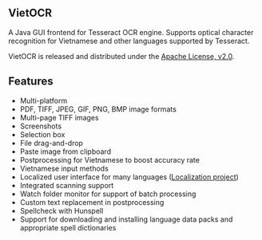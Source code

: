 ## VietOCR 

A Java GUI frontend for Tesseract OCR engine. Supports optical character recognition for Vietnamese and other languages supported by Tesseract.

VietOCR is released and distributed under the [Apache License, v2.0](http://www.apache.org/licenses/LICENSE-2.0).

## Features

* Multi-platform
* PDF, TIFF, JPEG, GIF, PNG, BMP image formats
* Multi-page TIFF images
* Screenshots
* Selection box
* File drag-and-drop
* Paste image from clipboard
* Postprocessing for Vietnamese to boost accuracy rate
* Vietnamese input methods
* Localized user interface for many languages ([Localization project](https://www.transifex.com/projects/p/vietocr/))
* Integrated scanning support
* Watch folder monitor for support of batch processing
* Custom text replacement in postprocessing
* Spellcheck with Hunspell
* Support for downloading and installing language data packs and appropriate spell dictionaries